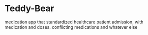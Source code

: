 # Teddy-Bear
medication app that standardized healthcare patient admission, with medication and doses. conflicting medications and whatever else
